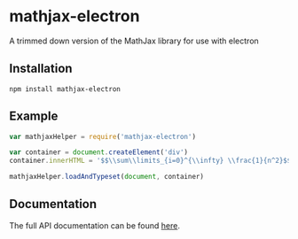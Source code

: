 # mathjax-electron

A trimmed down version of the MathJax library for use with electron

## Installation

```
npm install mathjax-electron
```

## Example
```javascript
var mathjaxHelper = require('mathjax-electron')

var container = document.createElement('div')
container.innerHTML = '$$\\sum\\limits_{i=0}^{\\infty} \\frac{1}{n^2}$$'

mathjaxHelper.loadAndTypeset(document, container)

```

## Documentation
The full API documentation can be found [here](http://nteract.io/mathjax-electron/).
